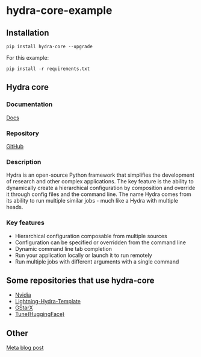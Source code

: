 # hydra-core-example

## Installation
`pip install hydra-core --upgrade`

For this example:

`pip install -r requirements.txt`

## Hydra core
### Documentation
[Docs](https://hydra.cc/docs/intro/)
### Repository
[GitHub](https://github.com/facebookresearch/hydra)

### Description
Hydra is an open-source Python framework that simplifies the development of research and other complex applications. The key feature is the ability to dynamically create a hierarchical configuration by composition and override it through config files and the command line. The name Hydra comes from its ability to run multiple similar jobs - much like a Hydra with multiple heads.
### Key features
- Hierarchical configuration composable from multiple sources
- Configuration can be specified or overridden from the command line
- Dynamic command line tab completion
- Run your application locally or launch it to run remotely
- Run multiple jobs with different arguments with a single command

## Some repositories that use hydra-core
* [Nvidia](https://github.com/NVIDIA/DeepLearningExamples/tree/master)
* [Lightning-Hydra-Template](https://github.com/ashleve/lightning-hydra-template/tree/main)
* [GStarX](https://github.com/ShichangZh/GStarX)
* [Tune(HuggingFace)](https://github.com/huggingface/tune/tree/main)

## Other
[Meta blog post](https://ai.meta.com/blog/reengineering-facebook-ais-deep-learning-platforms-for-interoperability/)